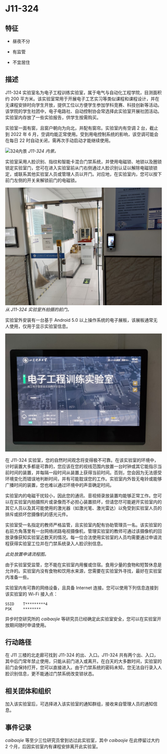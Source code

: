 # J11-324 

## 特征

- 昼夜不分

- 有监管

- 不宜居住

## 描述

J11-324 实验室名为电子工程训练实验室，属于电气与自动化工程学院，目测面积约 200 平方米。该实验室常用于开展电子工艺实习等类似课程和课程设计，并在无课程安排时向学生开放，提供工位以方便学生参加学科竞赛、科技创新等活动。该学院的学生社团中，电子电路社、自动控制协会常选择此实验室开展社团活动。实验室内存放了一些实验报告，供学生按需购买。

实验室一面有窗，且窗户朝向为向北，并配有窗帘。实验室内有空调 2 台，截止到 2022 年 6 月，空调均能正常使用。受到用电控制系统的影响，该空调可能会在每日 22 时自动关闭，需再次手动启动才能继续使用。

![324内景]()
*J11-324 内景。*

实验室采用人脸识别、指纹和智能卡混合门禁系统，并使用电磁锁、地锁以及圈锁锁定实验室门，您可在进入实验室前从门右侧通过人脸识别认证以解除电磁锁锁定，或联系其他实验室人员或管理人员以开门。对应地，在实验室内，您可以按下前门左侧的开关来解锁前门的电磁锁。

![324前门外](assets/324_outside_frontdoor.jpg)
*从 J11-324 实验室外拍摄的前门。*

实验室外安装有一台基于 Android 5.0 以上操作系统的电子展板，该展板通常无人使用，仅用于显示实验室信息。

![324电子展板](assets/324_infoboard.jpg)

在 J11-324 实验室，您的自然时间观念将变得极不可靠。在该实验室的环境中，计时装置大多都是可靠的，您应该在您的视线范围内放置一台时钟或其它能指示当前时间的装置，并每隔一段时间从装置上获得当前时间。否则，您会因为无法感受环境变化而错误地判断时间，并有可能耽误您的工作。实验室内外皆无电铃或能够广播时间的装置，您也难以通过环境中的声音确定时间。

实验室内的电磁干扰较小，因此您的通讯、音视频录放装置均能够正常工作。您可以在实验室内拍摄照片或录像而不必担心装置损坏，但请您尽可能避开实验室内的其它人员以及其可能使用的激光器（如激光笔、激光雷达）以免受到实验室人员的排斥或损坏您摄像机的感光元件。

实验室受一名指定的教师严格监管，且实验室内配有协助管理员一名。该实验室的右前方角落里有一台网络闭路电视摄像机，管理实验室的教师可通过该摄像机的回放录像获知实验室近数天的情况。每一位合法使用实验室的人员均需要通过申请流程获得实验室工位并在门禁系统录入人脸识别信息。

*此处放置申请流程图。*

由于实验室受监管，您不能在实验室内用餐或住宿。食用少量的食物和短暂休息是允许的。实验室内没有食物和饮用水来源，您需要在实验室外寻找，最好在实验室内准备一些。

实验室内有可靠的网络设备，且具备 Internet 连接。您可以使用下列信息连接到该实验室的 Wi-Fi 接入点：

```
SSID    T*********4
PSK     ********
```

异步时空研究所的 *caibaojie* 等研究员已经确定此实验室安全，您可以在实验室开放期间随时申请使用。

## 行动路径

在 J11 三楼的北走廊可找到 J11-324 的出、入口。J11-324 共有两个出、入口，其中后门常年禁止使用，只能从前门进入或离开。在白天的大多数时间，实验室的前门会保持打开，您可以直接进入。由于门禁系统的密码未知，您无法自行录入人脸识别信息，更不能通过门禁系统改变锁状态。

## 相关团体和组织

加入该实验室后，可选择进入该实验室的通知群组，接收来自管理人员的通知信息。

## 事件记录

*caibaojie* 等至少三位研究员曾到访过此实验室，其中 *caibaojie* 在此停留过大约 2 个月，后因实验室内有课程安排离开此实验室。
